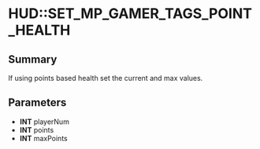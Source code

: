 # HUD::SET_MP_GAMER_TAGS_POINT_HEALTH

## Summary
If using points based health set the current and max values.

## Parameters
* **INT** playerNum
* **INT** points
* **INT** maxPoints